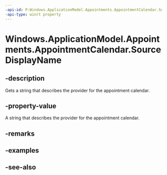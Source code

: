 ----api-id: P:Windows.ApplicationModel.Appointments.AppointmentCalendar.SourceDisplayName
-api-type: winrt property
---<!-- Property syntaxpublic string SourceDisplayName { get; }--># Windows.ApplicationModel.Appointments.AppointmentCalendar.SourceDisplayName## -descriptionGets a string that describes the provider for the appointment calendar.## -property-valueA string that describes the provider for the appointment calendar.## -remarks## -examples## -see-also